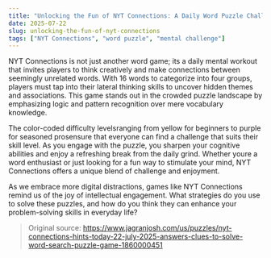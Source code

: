 ```yaml
---
title: "Unlocking the Fun of NYT Connections: A Daily Word Puzzle Challenge"
date: 2025-07-22
slug: unlocking-the-fun-of-nyt-connections
tags: ["NYT Connections", "word puzzle", "mental challenge"]
---
```


NYT Connections is not just another word game; its a daily mental workout that invites players to think creatively and make connections between seemingly unrelated words. With 16 words to categorize into four groups, players must tap into their lateral thinking skills to uncover hidden themes and associations. This game stands out in the crowded puzzle landscape by emphasizing logic and pattern recognition over mere vocabulary knowledge.

The color-coded difficulty levelsranging from yellow for beginners to purple for seasoned prosensure that everyone can find a challenge that suits their skill level. As you engage with the puzzle, you sharpen your cognitive abilities and enjoy a refreshing break from the daily grind. Whether youre a word enthusiast or just looking for a fun way to stimulate your mind, NYT Connections offers a unique blend of challenge and enjoyment.

As we embrace more digital distractions, games like NYT Connections remind us of the joy of intellectual engagement. What strategies do you use to solve these puzzles, and how do you think they can enhance your problem-solving skills in everyday life?
> Original source: https://www.jagranjosh.com/us/puzzles/nyt-connections-hints-today-22-july-2025-answers-clues-to-solve-word-search-puzzle-game-1860000451